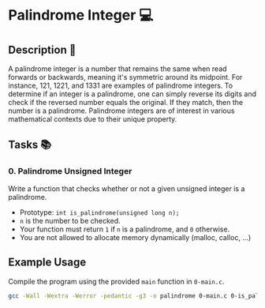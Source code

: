 # Palindrome Integer 💻

## Description 💬
A palindrome integer is a number that remains the same when read forwards or backwards, meaning it's symmetric around its midpoint. For instance, 121, 1221, and 1331 are examples of palindrome integers. To determine if an integer is a palindrome, one can simply reverse its digits and check if the reversed number equals the original. If they match, then the number is a palindrome. Palindrome integers are of interest in various mathematical contexts due to their unique property.

## Tasks 📚

### 0. Palindrome Unsigned Integer
Write a function that checks whether or not a given unsigned integer is a palindrome.

- Prototype: `int is_palindrome(unsigned long n);`
- `n` is the number to be checked.
- Your function must return `1` if `n` is a palindrome, and `0` otherwise.
- You are not allowed to allocate memory dynamically (malloc, calloc, …)

## Example Usage

Compile the program using the provided `main` function in `0-main.c`.

```bash
gcc -Wall -Wextra -Werror -pedantic -g3 -o palindrome 0-main.c 0-is_palindrome.c

